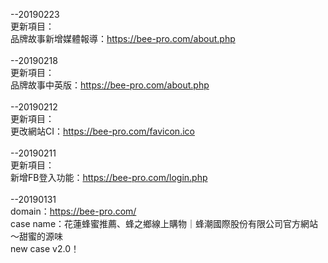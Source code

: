 --20190223<br>
更新項目：<br>
品牌故事新增媒體報導：https://bee-pro.com/about.php<br>
<br>
--20190218<br>
更新項目：<br>
品牌故事中英版：https://bee-pro.com/about.php<br>
<br>
--20190212<br>
更新項目：<br>
更改網站CI：https://bee-pro.com/favicon.ico<br>
<br>
--20190211<br>
更新項目：<br>
新增FB登入功能：https://bee-pro.com/login.php<br>
<br>
--20190131<br>
domain：https://bee-pro.com/<br>
case name：花蓮蜂蜜推薦、蜂之鄉線上購物｜蜂潮國際股份有限公司官方網站～甜蜜的源味<br>
new case v2.0！<br>
<br>
